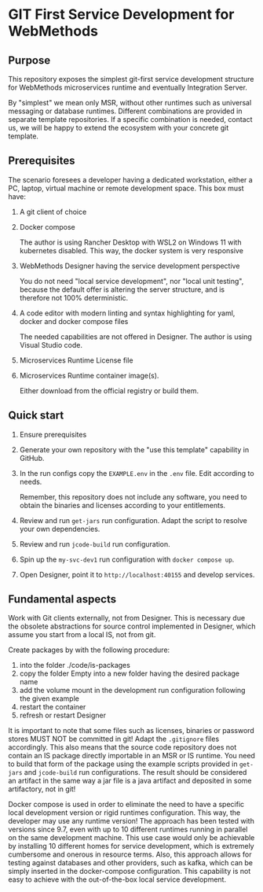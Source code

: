 # GIT First Service Development for WebMethods

## Purpose

This repository exposes the simplest git-first service development structure for WebMethods microservices runtime and eventually Integration Server.

By "simplest" we mean only MSR, without other runtimes such as universal messaging or database runtimes. Different combinations are provided in separate template repositories.
If a specific combination is needed, contact us, we will be happy to extend the ecosystem with your concrete git template.

## Prerequisites

The scenario foresees a developer having a dedicated workstation, either a PC, laptop, virtual machine or remote development space. This box must have:

1. A git client of choice
2. Docker compose

    The author is using Rancher Desktop with WSL2 on Windows 11 with kubernetes disabled. This way, the docker system is very responsive

3. WebMethods Designer having the service development perspective

    You do not need "local service development", nor "local unit testing", because the default offer is altering the server structure, and is therefore not 100% deterministic.

4. A code editor with modern linting and syntax highlighting for yaml, docker and docker compose files

    The needed capabilities are not offered in Designer.
    The author is using Visual Studio code.

5. Microservices Runtime License file
6. Microservices Runtime container image(s).

    Either download from the official registry or build them.

## Quick start

1. Ensure prerequisites
2. Generate your own repository with the "use this template" capability in GitHub.
3. In the run configs copy the `EXAMPLE.env` in the `.env` file. Edit according to needs.

    Remember, this repository does not include any software, you need to obtain the binaries and licenses according to your entitlements.

4. Review and run `get-jars` run configuration. Adapt the script to resolve your own dependencies.
5. Review and run `jcode-build` run configuration.
6. Spin up the `my-svc-dev1` run configuration with `docker compose up`.
7. Open Designer, point it to `http://localhost:40155` and develop services.

## Fundamental aspects

Work with Git clients externally, not from Designer. This is necessary due the obsolete abstractions for source control implemented in Designer, which assume you start from a local IS, not from git.

Create packages by with the following procedure:

1. into the folder ./code/is-packages
2. copy the folder Empty into a new folder having the desired package name
3. add the volume mount in the development run configuration following the given example
4. restart the container
5. refresh or restart Designer

It is important to note that some files such as licenses, binaries or password stores MUST NOT be committed in git! Adapt the `.gitignore` files accordingly. This also means that the source code repository does not contain an IS package directly importable in an MSR or IS runtime. You need to build that form of the package using the example scripts provided in `get-jars` and `jcode-build` run configurations. The result should be considered an artifact in the same way a jar file is a java artifact and deposited in some artifactory, not in git!

Docker compose is used in order to eliminate the need to have a specific local development version or rigid runtimes configuration. This way, the developer may use any runtime version! The approach has been tested with versions since 9.7, even with up to 10 different runtimes running in parallel on the same development machine. This use case would only be achievable by installing 10 different homes for service development, which is extremely cumbersome and onerous in resource terms.
Also, this approach allows for testing against databases and other providers, such as kafka, which can be simply inserted in the docker-compose configuration. This capability is not easy to achieve with the out-of-the-box local service development.
